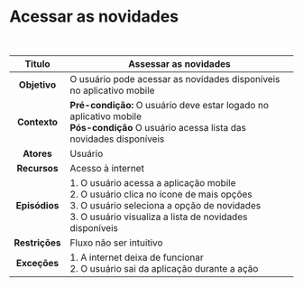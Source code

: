 # Acessar as novidades

$~$

|   **Titulo**   | Assessar as novidades                                                                                                                                                                                   |
| :------------: | ------------------------------------------------------------------------------------------------------------------------------------------------------------------------------------------------------- |
|  **Objetivo**  | O usuário pode acessar as novidades disponíveis no aplicativo mobile                                                                                                                                    |
|  **Contexto**  | **Pré-condição:** O usuário deve estar logado no aplicativo mobile <br/> **Pós-condição** O usuário acessa lista das novidades disponíveis                                                              |
|   **Atores**   | Usuário                                                                                                                                                                                                 |
|  **Recursos**  | Acesso à internet                                                                                                                                                                                       |
| **Episódios**  | 1. O usuário acessa a aplicação mobile <br/> 2. O usuário clica no ícone de mais opções <br/> 3. O usuário seleciona a opção de novidades <br/> 3. O usuário visualiza a lista de novidades disponíveis |
| **Restrições** | Fluxo não ser intuitivo                                                                                                                                                                                 |
|  **Exceções**  | 1. A internet deixa de funcionar <br/> 2. O usuário sai da aplicação durante a ação <br/>                                                                                                               |
